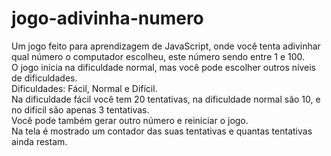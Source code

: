 # jogo-adivinha-numero
Um jogo feito para aprendizagem de JavaScript, onde você tenta adivinhar qual número o computador escolheu, este número sendo entre 1 e 100. <br>
O jogo inicia na dificuldade normal, mas você pode escolher outros níveis de dificuldades. <br>
Dificuldades: Fácil, Normal e Difícil. <br>
Na dificuldade fácil você tem 20 tentativas, na dificuldade normal são 10, e no difícil são apenas 3 tentativas. <br>
Você pode também gerar outro número e reiniciar o jogo. <br>
Na tela é mostrado um contador das suas tentativas e quantas tentativas ainda restam.

